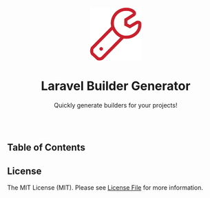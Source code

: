 <br />
<div align="center">
  <a href="https://github.com/veseluy-rodjer/laravel-builder-generator">
    <img src="img/wrench.png" alt="Logo" width=120>
  </a>

<h1 align="center">Laravel Builder Generator</h1>

  <p align="center">
    Quickly generate builders for your projects!
  </p>
<br><br>
</div>

## Table of Contents
  <ol>
  </ol>


## License
The MIT License (MIT). Please see [License File](LICENSE.md) for more information.
